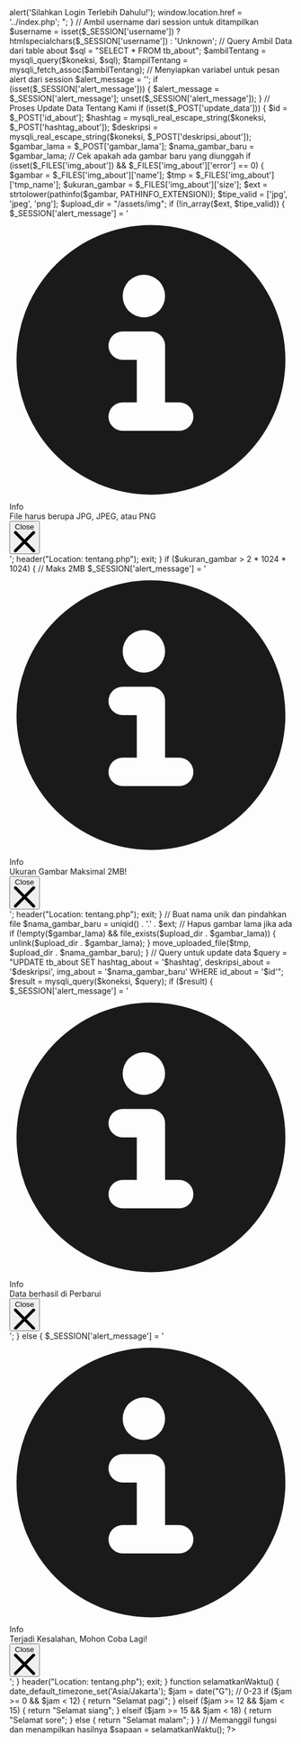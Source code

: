 <?php

include "../../koneksi.php";
session_start();
if ( !isset($_SESSION['username']) )
{
    echo "
    <script>
        alert('Silahkan Login Terlebih Dahulu!');
        window.location.href = '../index.php';
    </script>
    ";
}

// Ambil username dari session untuk ditampilkan
$username = isset($_SESSION['username']) ? htmlspecialchars($_SESSION['username']) : 'Unknown';

// Query Ambil Data dari table about
$sql = "SELECT * FROM tb_about";
$ambilTentang = mysqli_query($koneksi, $sql);
$tampilTentang = mysqli_fetch_assoc($ambilTentang);

// Menyiapkan variabel untuk pesan alert dari session
$alert_message = '';
if (isset($_SESSION['alert_message'])) {
    $alert_message = $_SESSION['alert_message'];
    unset($_SESSION['alert_message']);
}

// Proses Update Data Tentang Kami
if (isset($_POST['update_data'])) {
    $id = $_POST['id_about'];
    $hashtag = mysqli_real_escape_string($koneksi, $_POST['hashtag_about']);
    $deskripsi = mysqli_real_escape_string($koneksi, $_POST['deskripsi_about']);
    $gambar_lama = $_POST['gambar_lama'];
    $nama_gambar_baru = $gambar_lama;

    // Cek apakah ada gambar baru yang diunggah
    if (isset($_FILES['img_about']) && $_FILES['img_about']['error'] == 0) {
        $gambar = $_FILES['img_about']['name'];
        $tmp = $_FILES['img_about']['tmp_name'];
        $ukuran_gambar = $_FILES['img_about']['size'];
        $ext = strtolower(pathinfo($gambar, PATHINFO_EXTENSION));
        $tipe_valid = ['jpg', 'jpeg', 'png'];
        $upload_dir = "/assets/img";

        if (!in_array($ext, $tipe_valid)) {
            $_SESSION['alert_message'] = '
            <div id="alert-2" class="flex items-center p-4 text-[var(--text-danger)] rounded-2xl bg-[var(--bg-danger)]" role="alert">
            <svg class="shrink-0 w-5 h-5" aria-hidden="true" xmlns="http://www.w3.org/2000/svg" fill="currentColor" viewBox="0 0 20 20">
                <path d="M10 .5a9.5 9.5 0 1 0 9.5 9.5A9.51 9.51 0 0 0 10 .5ZM9.5 4a1.5 1.5 0 1 1 0 3 1.5 1.5 0 0 1 0-3ZM12 15H8a1 1 0 0 1 0-2h1v-3H8a1 1 0 0 1 0-2h2a1 1 0 0 1 1 1v4h1a1 1 0 0 1 0 2Z" />
            </svg>
            <span class="sr-only">Info</span>
                <div class="ms-3 me-4 text-sm md:text-md font-medium">
                    File harus berupa JPG, JPEG, atau PNG
                </div>
            <button type="button" class="ms-auto -mx-1.5 -my-1.5 bg-[var(--bg-danger)]/30 text-[var(--text-danger)] rounded-lg cursor-pointer focus:ring-2 p-1.5 transition duration-300 border border-[var(--bg-danger)] inline-flex items-center justify-center h-8 w-8" data-dismiss-target="#alert-2" aria-label="Close">
                    <span class="sr-only">Close</span>
                <svg class="w-3 h-3" aria-hidden="true" xmlns="http://www.w3.org/2000/svg" fill="none" viewBox="0 0 14 14">
                    <path stroke="currentColor" stroke-linecap="round" stroke-linejoin="round" stroke-width="2" d="m1 1 6 6m0 0 6 6M7 7l6-6M7 7l-6 6" />
                </svg>
            </button>
        </div>';
            header("Location: tentang.php");
            exit;
        }

        if ($ukuran_gambar > 2 * 1024 * 1024) { // Maks 2MB
             $_SESSION['alert_message'] = '<div id="alert-2" class="flex items-center p-4 text-[var(--text-danger)] rounded-2xl bg-[var(--bg-danger)]" role="alert">
            <svg class="shrink-0 w-5 h-5" aria-hidden="true" xmlns="http://www.w3.org/2000/svg" fill="currentColor" viewBox="0 0 20 20">
                <path d="M10 .5a9.5 9.5 0 1 0 9.5 9.5A9.51 9.51 0 0 0 10 .5ZM9.5 4a1.5 1.5 0 1 1 0 3 1.5 1.5 0 0 1 0-3ZM12 15H8a1 1 0 0 1 0-2h1v-3H8a1 1 0 0 1 0-2h2a1 1 0 0 1 1 1v4h1a1 1 0 0 1 0 2Z" />
            </svg>
            <span class="sr-only">Info</span>
                <div class="ms-3 me-4 text-sm md:text-md font-medium">
                    Ukuran Gambar Maksimal 2MB!
                </div>
            <button type="button" class="ms-auto -mx-1.5 -my-1.5 bg-[var(--bg-danger)]/30 text-[var(--text-danger)] rounded-lg cursor-pointer focus:ring-2 p-1.5 transition duration-300 border border-[var(--bg-danger)] inline-flex items-center justify-center h-8 w-8" data-dismiss-target="#alert-2" aria-label="Close">
                    <span class="sr-only">Close</span>
                <svg class="w-3 h-3" aria-hidden="true" xmlns="http://www.w3.org/2000/svg" fill="none" viewBox="0 0 14 14">
                    <path stroke="currentColor" stroke-linecap="round" stroke-linejoin="round" stroke-width="2" d="m1 1 6 6m0 0 6 6M7 7l6-6M7 7l-6 6" />
                </svg>
            </button>
        </div>';
            header("Location: tentang.php");
            exit;
        }
        
        // Buat nama unik dan pindahkan file
        $nama_gambar_baru = uniqid() . '.' . $ext;
        
        // Hapus gambar lama jika ada
        if (!empty($gambar_lama) && file_exists($upload_dir . $gambar_lama)) {
            unlink($upload_dir . $gambar_lama);
        }

        move_uploaded_file($tmp, $upload_dir . $nama_gambar_baru);
    }

    // Query untuk update data
    $query = "UPDATE tb_about SET 
              hashtag_about = '$hashtag', 
              deskripsi_about = '$deskripsi', 
              img_about = '$nama_gambar_baru' 
              WHERE id_about = '$id'";

    $result = mysqli_query($koneksi, $query);

    if ($result) {
        $_SESSION['alert_message'] = '<div id="alert-2" class="flex items-center p-4 text-[var(--text-success)] rounded-2xl bg-[var(--bg-success)]" role="alert">
            <svg class="shrink-0 w-5 h-5" aria-hidden="true" xmlns="http://www.w3.org/2000/svg" fill="currentColor" viewBox="0 0 20 20">
                <path d="M10 .5a9.5 9.5 0 1 0 9.5 9.5A9.51 9.51 0 0 0 10 .5ZM9.5 4a1.5 1.5 0 1 1 0 3 1.5 1.5 0 0 1 0-3ZM12 15H8a1 1 0 0 1 0-2h1v-3H8a1 1 0 0 1 0-2h2a1 1 0 0 1 1 1v4h1a1 1 0 0 1 0 2Z" />
            </svg>
            <span class="sr-only">Info</span>
                <div class="ms-3 me-4 text-sm md:text-md font-medium">
                    Data berhasil di Perbarui
                </div>
            <button type="button" class="ms-auto -mx-1.5 -my-1.5 bg-[var(--bg-success)]/30 text-[var(--text-success)] rounded-lg cursor-pointer focus:ring-2 p-1.5 transition duration-300 border border-[var(--bg-success)] inline-flex items-center justify-center h-8 w-8" data-dismiss-target="#alert-2" aria-label="Close">
                    <span class="sr-only">Close</span>
                <svg class="w-3 h-3" aria-hidden="true" xmlns="http://www.w3.org/2000/svg" fill="none" viewBox="0 0 14 14">
                    <path stroke="currentColor" stroke-linecap="round" stroke-linejoin="round" stroke-width="2" d="m1 1 6 6m0 0 6 6M7 7l6-6M7 7l-6 6" />
                </svg>
            </button>
        </div>';
    } else {
        $_SESSION['alert_message'] = '<div id="alert-2" class="flex items-center p-4 text-[var(--text-danger)] rounded-2xl bg-[var(--bg-danger)]" role="alert">
            <svg class="shrink-0 w-5 h-5" aria-hidden="true" xmlns="http://www.w3.org/2000/svg" fill="currentColor" viewBox="0 0 20 20">
                <path d="M10 .5a9.5 9.5 0 1 0 9.5 9.5A9.51 9.51 0 0 0 10 .5ZM9.5 4a1.5 1.5 0 1 1 0 3 1.5 1.5 0 0 1 0-3ZM12 15H8a1 1 0 0 1 0-2h1v-3H8a1 1 0 0 1 0-2h2a1 1 0 0 1 1 1v4h1a1 1 0 0 1 0 2Z" />
            </svg>
            <span class="sr-only">Info</span>
                <div class="ms-3 me-4 text-sm md:text-md font-medium">
                    Terjadi Kesalahan, Mohon Coba Lagi!
                </div>
            <button type="button" class="ms-auto -mx-1.5 -my-1.5 bg-[var(--bg-danger)]/30 text-[var(--text-danger)] rounded-lg cursor-pointer focus:ring-2 p-1.5 transition duration-300 border border-[var(--bg-danger)] inline-flex items-center justify-center h-8 w-8" data-dismiss-target="#alert-2" aria-label="Close">
                    <span class="sr-only">Close</span>
                <svg class="w-3 h-3" aria-hidden="true" xmlns="http://www.w3.org/2000/svg" fill="none" viewBox="0 0 14 14">
                    <path stroke="currentColor" stroke-linecap="round" stroke-linejoin="round" stroke-width="2" d="m1 1 6 6m0 0 6 6M7 7l6-6M7 7l-6 6" />
                </svg>
            </button>
        </div>';
    }
    header("Location: tentang.php");
    exit;
}

function selamatkanWaktu() {
    date_default_timezone_set('Asia/Jakarta');
    $jam = date("G"); // 0-23

    if ($jam >= 0 && $jam < 12) {
        return "Selamat pagi";
    } elseif ($jam >= 12 && $jam < 15) {
        return "Selamat siang";
    } elseif ($jam >= 15 && $jam < 18) {
        return "Selamat sore";
    } else {
        return "Selamat malam";
    }
}
  
  // Memanggil fungsi dan menampilkan hasilnya
  $sapaan = selamatkanWaktu(); 



?>